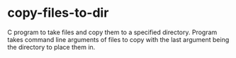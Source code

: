 # copy-files-to-dir
C program to take files and copy them to a specified directory. Program takes command line arguments of files to copy with the last argument being the directory to place them in.
